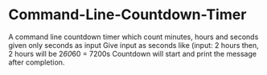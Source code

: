# Command-Line-Countdown-Timer
A command line countdown timer which count minutes, hours and seconds given only seconds as input
Give input as seconds like (input: 2 hours then, 2 hours will be 2*60*60 = 7200s
Countdown will start and print the message after completion.
